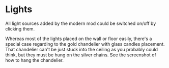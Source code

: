 # Lights

All light sources added by the modern mod could be switched on/off by clicking them.

Whereas most of the lights placed on the wall or floor easily, there's a special case regarding to the gold chandelier with glass candles placement. That chandelier can't be just stuck into the ceiling as you probably could think, but they must be hung on the silver chains. See the screenshot of how to hang the chandelier. 